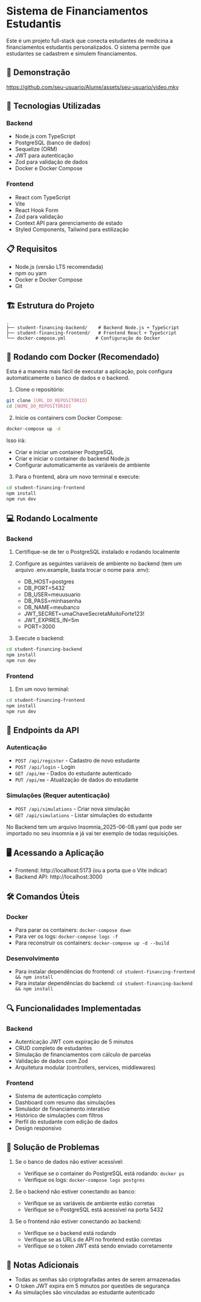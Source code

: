 # Sistema de Financiamentos Estudantis

Este é um projeto full-stack que conecta estudantes de medicina a financiamentos estudantis personalizados. O sistema permite que estudantes se cadastrem e simulem financiamentos.

## 🎥 Demonstração

https://github.com/seu-usuario/Alume/assets/seu-usuario/video.mkv

## 🚀 Tecnologias Utilizadas

### Backend
- Node.js com TypeScript
- PostgreSQL (banco de dados)
- Sequelize (ORM)
- JWT para autenticação
- Zod para validação de dados
- Docker e Docker Compose

### Frontend
- React com TypeScript
- Vite
- React Hook Form
- Zod para validação
- Context API para gerenciamento de estado
- Styled Components, Tailwind para estilização

## 📋 Requisitos

- Node.js (versão LTS recomendada)
- npm ou yarn
- Docker e Docker Compose
- Git

## 🏗️ Estrutura do Projeto

```
.
├── student-financing-backend/    # Backend Node.js + TypeScript
├── student-financing-frontend/   # Frontend React + TypeScript
└── docker-compose.yml           # Configuração do Docker
```

## 🚀 Rodando com Docker (Recomendado)

Esta é a maneira mais fácil de executar a aplicação, pois configura automaticamente o banco de dados e o backend.

1. Clone o repositório:
```bash
git clone [URL_DO_REPOSITÓRIO]
cd [NOME_DO_REPOSITÓRIO]
```

2. Inicie os containers com Docker Compose:
```bash
docker-compose up -d
```

Isso irá:
- Criar e iniciar um container PostgreSQL
- Criar e iniciar o container do backend Node.js
- Configurar automaticamente as variáveis de ambiente

3. Para o frontend, abra um novo terminal e execute:
```bash
cd student-financing-frontend
npm install
npm run dev
```

## 💻 Rodando Localmente

### Backend

1. Certifique-se de ter o PostgreSQL instalado e rodando localmente
2. Configure as seguintes variáveis de ambiente no backend (tem um arquivo .env.example, basta trocar o nome para .env):
   - DB_HOST=postgres
   - DB_PORT=5432
   - DB_USER=meuusuario
   - DB_PASS=minhasenha
   - DB_NAME=meubanco
   - JWT_SECRET=umaChaveSecretaMuitoForte123!
   - JWT_EXPIRES_IN=5m
   - PORT=3000

3. Execute o backend:
```bash
cd student-financing-backend
npm install
npm run dev
```

### Frontend

1. Em um novo terminal:
```bash
cd student-financing-frontend
npm install
npm run dev
```

## 🔗 Endpoints da API

### Autenticação
- `POST /api/register` - Cadastro de novo estudante
- `POST /api/login` - Login
- `GET /api/me` - Dados do estudante autenticado
- `PUT /api/me` - Atualização de dados do estudante

### Simulações (Requer autenticação)
- `POST /api/simulations` - Criar nova simulação
- `GET /api/simulations` - Listar simulações do estudante

No Backend tem um arquivo Insomnia_2025-06-08.yaml que pode ser importado no seu insomnia e já vai ter exemplo de todas requisições.
## 🖥️ Acessando a Aplicação

- Frontend: http://localhost:5173 (ou a porta que o Vite indicar)
- Backend API: http://localhost:3000

## 🛠️ Comandos Úteis

### Docker
- Para parar os containers: `docker-compose down`
- Para ver os logs: `docker-compose logs -f`
- Para reconstruir os containers: `docker-compose up -d --build`

### Desenvolvimento
- Para instalar dependências do frontend: `cd student-financing-frontend && npm install`
- Para instalar dependências do backend: `cd student-financing-backend && npm install`

## 🔍 Funcionalidades Implementadas

### Backend
- Autenticação JWT com expiração de 5 minutos
- CRUD completo de estudantes
- Simulação de financiamentos com cálculo de parcelas
- Validação de dados com Zod
- Arquitetura modular (controllers, services, middlewares)

### Frontend
- Sistema de autenticação completo
- Dashboard com resumo das simulações
- Simulador de financiamento interativo
- Histórico de simulações com filtros
- Perfil do estudante com edição de dados
- Design responsivo

## 🚨 Solução de Problemas

1. Se o banco de dados não estiver acessível:
   - Verifique se o container do PostgreSQL está rodando: `docker ps`
   - Verifique os logs: `docker-compose logs postgres`

2. Se o backend não estiver conectando ao banco:
   - Verifique se as variáveis de ambiente estão corretas
   - Verifique se o PostgreSQL está acessível na porta 5432

3. Se o frontend não estiver conectando ao backend:
   - Verifique se o backend está rodando
   - Verifique se as URLs de API no frontend estão corretas
   - Verifique se o token JWT está sendo enviado corretamente

## 📝 Notas Adicionais 

- Todas as senhas são criptografadas antes de serem armazenadas
- O token JWT expira em 5 minutos por questões de segurança
- As simulações são vinculadas ao estudante autenticado